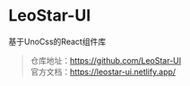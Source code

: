 # LeoStar-UI

基于UnoCss的React组件库

> 仓库地址：https://github.com/LeoStar-UI</br>
> 官方文档：https://leostar-ui.netlify.app/

